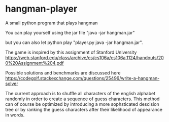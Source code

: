 # hangman-player
A small python program that plays hangman

You can play yourself using the jar file "java -jar hangman.jar"

but you can also let python play "player.py java -jar hangman.jar".

The game is inspired by this assignment of Stanford University https://web.stanford.edu/class/archive/cs/cs106a/cs106a.1124/handouts/200%20Assignment%204.pdf

Possible solutions and benchmarks are discussed here
https://codegolf.stackexchange.com/questions/25496/write-a-hangman-solver

The current approach is to shuffle all characters of the english alphabet randomly in order to create a sequence of guess characters. This method can of course be optimized by introducing a more sophsticated descision tree or by ranking the guess characters after their likelihood of appearance in words.
